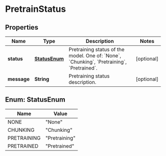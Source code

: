 

# PretrainStatus


## Properties

| Name | Type | Description | Notes |
|------------ | ------------- | ------------- | -------------|
|**status** | [**StatusEnum**](#StatusEnum) | Pretraining status of the model. One of: &#x60;None&#x60;, &#x60;Chunking&#x60;, &#x60;Pretraining&#x60;, &#x60;Pretrained&#x60;. |  [optional] |
|**message** | **String** | Pretraining status description. |  [optional] |



## Enum: StatusEnum

| Name | Value |
|---- | -----|
| NONE | &quot;None&quot; |
| CHUNKING | &quot;Chunking&quot; |
| PRETRAINING | &quot;Pretraining&quot; |
| PRETRAINED | &quot;Pretrained&quot; |




